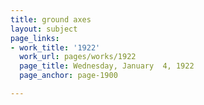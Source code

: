 ```yaml
---
title: ground axes
layout: subject
page_links:
- work_title: '1922'
  work_url: pages/works/1922
  page_title: Wednesday, January  4, 1922
  page_anchor: page-1900

---
```

